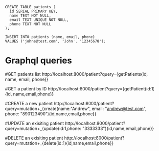 ```
CREATE TABLE patients (
  id SERIAL PRIMARY KEY,
  name TEXT NOT NULL,
  email TEXT UNIQUE NOT NULL,
  phone TEXT NOT NULL
);

```

```
INSERT INTO patients (name, email, phone)
VALUES ('johne@test.com', 'John', '12345678');
```

# Graphql queries

#GET patients list
http://localhost:8000/patient?query={getPatients{id, name, email, phone}}


#GET a patient by ID
http://localhost:8000/patient?query={getPatient(id:1){id, name,email,phone}}


#CREATE a new patient
http://localhost:8000/patient?query=mutation+_{create(name:"Andrew",
email: "andrew@test.com", 
phone: "890123490"){id,name,email,phone}}

#UPDATE an exisiting patient
http://localhost:8000/patient?query=mutation+_{update(id:1,phone: "3333333"){id,name,email,phone}}

#DELETE an exisiting patient
http://localhost:8000/patient?query=mutation+_{delete(id:1){id,name,email,phone}}